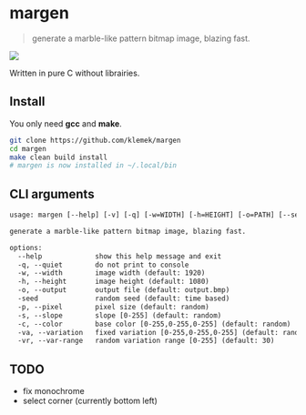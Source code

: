 # margen

> generate a marble-like pattern bitmap image, blazing fast.

![](./images/sample.gif)

Written in pure C without librairies.

## Install

You only need **gcc** and **make**.

```bash
git clone https://github.com/klemek/margen
cd margen
make clean build install
# margen is now installed in ~/.local/bin
```

## CLI arguments

```txt
usage: margen [--help] [-v] [-q] [-w=WIDTH] [-h=HEIGHT] [-o=PATH] [--seed=SEED][-p=PIXEL_SIZE] [-s=SLOPE] [-c=R,G,B] [--var=R,G,B] [-vr=VAR_RANGE]

generate a marble-like pattern bitmap image, blazing fast.

options:
  --help             show this help message and exit
  -q, --quiet        do not print to console
  -w, --width        image width (default: 1920)
  -h, --height       image height (default: 1080)
  -o, --output       output file (default: output.bmp)
  -seed              random seed (default: time based)
  -p, --pixel        pixel size (default: random)
  -s, --slope        slope [0-255] (default: random)
  -c, --color        base color [0-255,0-255,0-255] (default: random)
  -va, --variation   fixed variation [0-255,0-255,0-255] (default: random)
  -vr, --var-range   random variation range [0-255] (default: 30)
```

## TODO

- fix monochrome
- select corner (currently bottom left)